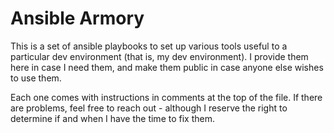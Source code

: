 # Ansible Armory

This is a set of ansible playbooks to set up various tools useful to a particular dev environment (that is, my dev environment).  I provide them here in case I need them, and make them public in case anyone else wishes to use them.

Each one comes with instructions in comments at the top of the file.  If there are problems, feel free to reach out - although I reserve the right to determine if and when I have the time to fix them.
